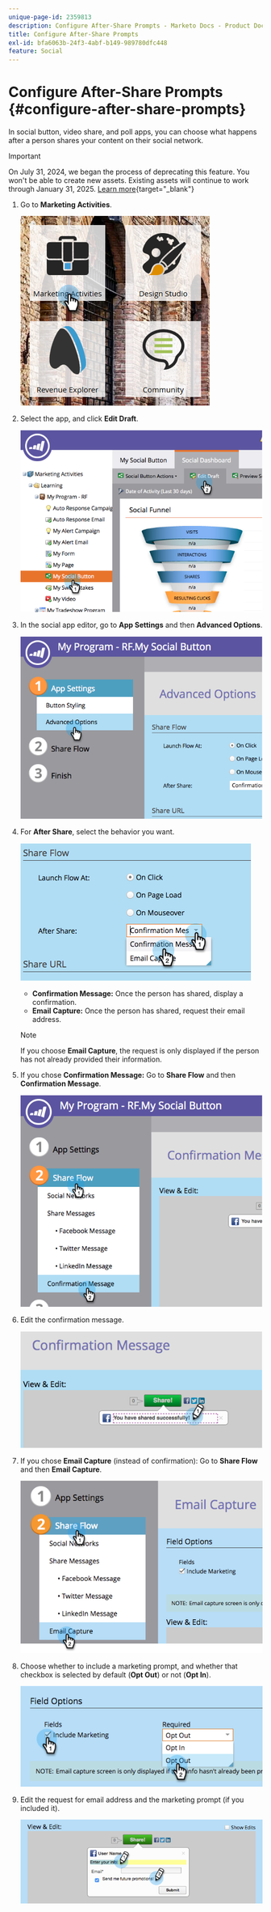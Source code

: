 ```yaml
---
unique-page-id: 2359813
description: Configure After-Share Prompts - Marketo Docs - Product Documentation
title: Configure After-Share Prompts
exl-id: bfa6063b-24f3-4abf-b149-989780dfc448
feature: Social
---
```

# Configure After-Share Prompts {#configure-after-share-prompts}

In social button, video share, and poll apps, you can choose what happens after a person shares your content on their social network.

>[!IMPORTANT]
>
>On July 31, 2024, we began the process of deprecating this feature. You won't be able to create new assets. Existing assets will continue to work through January 31, 2025. [Learn more](https://nation.marketo.com/t5/employee-blogs/marketo-engage-social-features-deprecation/ba-p/351977){target="_blank"}

1. Go to **Marketing Activities**.

   ![](assets/ma.png)

1. Select the app, and click **Edit Draft**.

   ![](assets/image2015-4-21-12-3a1-3a11.png)

1. In the social app editor, go to **App Settings** and then **Advanced Options**.

   ![](assets/image2015-4-21-12-3a10-3a54.png)

1. For **After Share**, select the behavior you want.

   ![](assets/image2015-4-21-12-3a18-3a32.png)

    * **Confirmation Message:** Once the person has shared, display a confirmation.
    * **Email Capture:** Once the person has shared, request their email address.

   >[!NOTE]
   >
   >If you choose **Email Capture**, the request is only displayed if the person has not already provided their information.

1. If you chose **Confirmation Message:** Go to **Share Flow** and then **Confirmation Message**.

   ![](assets/image2015-4-21-12-3a26-3a10.png)

1. Edit the confirmation message.

   ![](assets/image2015-4-21-12-3a31-3a41.png)

1. If you chose **Email Capture** (instead of confirmation): Go to **Share Flow** and then **Email Capture**.

   ![](assets/image2015-4-21-12-3a46-3a15.png)

1. Choose whether to include a marketing prompt, and whether that checkbox is selected by default (**Opt Out**) or not (**Opt In**).

   ![](assets/image2015-4-21-12-3a48-3a51.png)

1. Edit the request for email address and the marketing prompt (if you included it).

   ![](assets/image2015-4-21-12-3a52-3a49.png)
